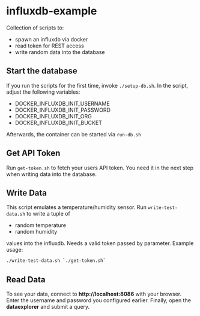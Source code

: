 # influxdb-example

Collection of scripts to:

* spawn an influxdb via docker
* read token for REST access
* write random data into the database

## Start the database

If you run the scripts for the first time, invoke `./setup-db.sh`. In the script, adjust the following variables:

* DOCKER_INFLUXDB_INIT_USERNAME
* DOCKER_INFLUXDB_INIT_PASSWORD
* DOCKER_INFLUXDB_INIT_ORG
* DOCKER_INFLUXDB_INIT_BUCKET

Afterwards, the container can be started via `run-db.sh`

## Get API Token

Run `get-token.sh` to fetch your users API token. You need it in the next step when writing data into the database.

## Write Data

This script emulates a temperature/humidity sensor. Run `write-test-data.sh` to write a tuple of

* random temperature
* random humidity 
 
values into the influxdb. Needs a valid token passed by parameter. Example usage:
```bash
./write-test-data.sh `./get-token.sh`
```

## Read Data

To see your data, connect to __http://localhost:8086__ with your browser. Enter the username and password you configured earlier.
Finally, open the __dataexplorer__ and submit a query.
